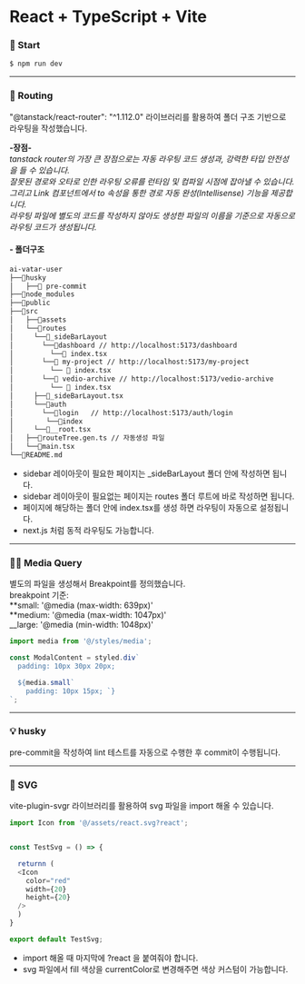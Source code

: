 # React + TypeScript + Vite

### 🚀 Start

```bash
$ npm run dev
```

---

### 🔗 Routing

"@tanstack/react-router": "^1.112.0" 라이브러리를 활용하여 폴더 구조 기반으로 라우팅을 작성했습니다.

**-장점-** \
_tanstack router의 가장 큰 장점으로는 자동 라우팅 코드 생성과, 강력한 타입 안전성을 들 수 있습니다._ \
_잘못된 경로와 오타로 인한 라우팅 오류를 런타임 및 컴파일 시점에 잡아낼 수 있습니다._ \
_그리고 Link 컴포넌트에서 to 속성을 통한 경로 자동 완성(Intellisense) 기능을 제공합니다._\
_라우팅 파일에 별도의 코드를 작성하지 않아도 생성한 파일의 이름을 기준으로 자동으로 라우팅 코드가 생성됩니다._

#### - 폴더구조

```bash
ai-vatar-user
├──📂husky
│   ├──📜 pre-commit
├──📂node_modules
├──📂public
├──📂src
│   ├──📂assets
│   └──📂routes
│     └──📂_sideBarLayout
│       └──📂dashboard // http://localhost:5173/dashboard
│         └──📜 index.tsx
│       └──📂 my-project // http://localhost:5173/my-project
│         └── 📜 index.tsx
│       └──📂 vedio-archive // http://localhost:5173/vedio-archive
│         └── 📜 index.tsx
│     ├──📜_sideBarLayout.tsx
│     └──📂auth
│       └──📂login   // http://localhost:5173/auth/login
│        └──📂index
│     └──📜__root.tsx
│   ├──📜routeTree.gen.ts // 자동생성 파일
│   └──📜main.tsx
└──📜README.md
```

- sidebar 레이아웃이 필요한 페이지는 \_sideBarLayout 폴더 안에 작성하면 됩니다.
- sidebar 레이아웃이 필요없는 페이지는 routes 폴더 루트에 바로 작성하면 됩니다.
- 페이지에 해당하는 폴더 안에 index.tsx를 생성 하면 라우팅이 자동으로 설정됩니다.
- next.js 처럼 동적 라우팅도 가능합니다.

---

### 💅🏻 Media Query

별도의 파일을 생성해서 Breakpoint를 정의했습니다.\
breakpoint 기준:\
 **small: '@media (max-width: 639px)'\
 **medium: '@media (max-width: 1047px)'\
 \_\_large: '@media (min-width: 1048px)'

```typescript
import media from '@/styles/media';

const ModalContent = styled.div`
  padding: 10px 30px 20px;

  ${media.small`
    padding: 10px 15px; `}
`;
```

---

### 💡 husky

pre-commit을 작성하여 lint 테스트를 자동으로 수행한 후 commit이 수행됩니다.

---

### 🌄 SVG

vite-plugin-svgr 라이브러리를 활용하여 svg 파일을 import 해올 수 있습니다.

```typeScript
import Icon from '@/assets/react.svg?react';


const TestSvg = () => {

  returnn (
  <Icon
    color="red"
    width={20}
    height={20}
  />
  )
}

export default TestSvg;

```

- import 해올 때 마지막에 ?react 을 붙여줘야 합니다.
- svg 파일에서 fill 색상을 currentColor로 변경해주면 색상 커스텀이 가능합니다.
